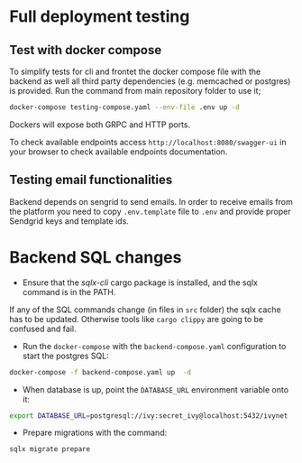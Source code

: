 # Full deployment testing

## Test with docker compose

To simplify tests for cli and frontet the docker compose file with the backend as well all third party dependencies (e.g. memcached or postgres) is provided.
Run the command from main repository folder to use it;
```sh
docker-compose testing-compose.yaml --env-file .env up -d
```
Dockers will expose both GRPC and HTTP ports.

To check available endpoints access `http://localhost:8080/swagger-ui` in your browser to check available endpoints documentation.

## Testing email functionalities

Backend depends on sengrid to send emails.
In order to receive emails from the platform you need to copy `.env.template` file to `.env` and provide proper Sendgrid keys and template ids.


# Backend SQL changes

* Ensure that the _sqlx-cli_ cargo package is installed, and the sqlx command is in the PATH.

If any of the SQL commands change (in files in `src` folder) the sqlx cache has to be updated.
Otherwise tools like `cargo clippy` are going to be confused and fail.

* Run the `docker-compose` with the `backend-compose.yaml` configuration to start the postgres SQL:

```sh
docker-compose -f backend-compose.yaml up  -d

 ```

* When database is up, point the `DATABASE_URL` environment variable onto it:

```sh
export DATABASE_URL=postgresql://ivy:secret_ivy@localhost:5432/ivynet
```

* Prepare migrations with the command:

```sh
sqlx migrate prepare
```
